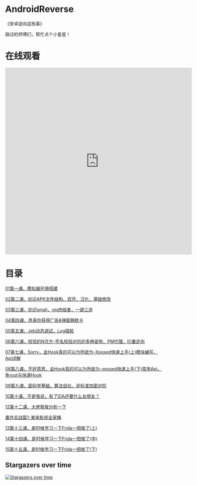 # AndroidReverse
《安卓逆向这档事》


路过的师傅们，帮忙点个小星星！
# 在线观看

<iframe height="600" width="600" src="https://www.bilibili.com/video/BV1wT411N7sV/?spm_id_from=333.788&vd_source=6dde16dc6479f00694baaf73a2225452" scrolling="no" border="0" frameborder="no" framespacing="0" allowfullscreen="true"> </iframe>

# 目录

[01第一课、模拟器环境搭建](https://github.com/ZJ595/AndroidReverse/blob/main/Article/01%E7%AC%AC%E4%B8%80%E8%AF%BE%E3%80%81%E6%A8%A1%E6%8B%9F%E5%99%A8%E7%8E%AF%E5%A2%83%E6%90%AD%E5%BB%BA.md)


[02第二课、初识APK文件结构、双开、汉化、基础修改](https://github.com/ZJ595/AndroidReverse/blob/main/Article/02%E7%AC%AC%E4%BA%8C%E8%AF%BE%E3%80%81%E5%88%9D%E8%AF%86APK%E6%96%87%E4%BB%B6%E7%BB%93%E6%9E%84%E3%80%81%E5%8F%8C%E5%BC%80%E3%80%81%E6%B1%89%E5%8C%96%E3%80%81%E5%9F%BA%E7%A1%80%E4%BF%AE%E6%94%B9.md)


[03第三课、初识smali，vip终结者，一键三连](https://github.com/ZJ595/AndroidReverse/blob/main/Article/03%E7%AC%AC%E4%B8%89%E8%AF%BE%E3%80%81%E5%88%9D%E8%AF%86smali%EF%BC%8Cvip%E7%BB%88%E7%BB%93%E8%80%85%EF%BC%8C%E4%B8%80%E9%94%AE%E4%B8%89%E8%BF%9E.md)


[04第四课、恭喜你获得广告&弹窗静默卡](https://github.com/ZJ595/AndroidReverse/blob/main/Article/04%E7%AC%AC%E5%9B%9B%E8%AF%BE%E3%80%81%E6%81%AD%E5%96%9C%E4%BD%A0%E8%8E%B7%E5%BE%97%E5%B9%BF%E5%91%8A%26%E5%BC%B9%E7%AA%97%E9%9D%99%E9%BB%98%E5%8D%A1.md)


[05第五课、Jeb动态调试，Log插桩](https://github.com/ZJ595/AndroidReverse/blob/main/Article/05%E7%AC%AC%E4%BA%94%E8%AF%BE%E3%80%81Jeb%E5%8A%A8%E6%80%81%E8%B0%83%E8%AF%95%EF%BC%8CLog%E6%8F%92%E6%A1%A9.md)


[06第六课、校验的N次方-签名校验对抗的多种姿势、PM代理、IO重定向](https://github.com/ZJ595/AndroidReverse/blob/main/Article/06%E7%AC%AC%E5%85%AD%E8%AF%BE%E3%80%81%E6%A0%A1%E9%AA%8C%E7%9A%84N%E6%AC%A1%E6%96%B9-%E7%AD%BE%E5%90%8D%E6%A0%A1%E9%AA%8C%E5%AF%B9%E6%8A%97%E7%9A%84%E5%A4%9A%E7%A7%8D%E5%A7%BF%E5%8A%BF%E3%80%81PM%E4%BB%A3%E7%90%86%E3%80%81IO%E9%87%8D%E5%AE%9A%E5%90%91.md)


[07第七课、Sorry，会Hook真的可以为所欲为-Xposed快速上手(上)模块编写，Api详解](https://github.com/ZJ595/AndroidReverse/blob/main/Article/07%E7%AC%AC%E4%B8%83%E8%AF%BE%E3%80%81Sorry%EF%BC%8C%E4%BC%9AHook%E7%9C%9F%E7%9A%84%E5%8F%AF%E4%BB%A5%E4%B8%BA%E6%89%80%E6%AC%B2%E4%B8%BA-Xposed%E5%BF%AB%E9%80%9F%E4%B8%8A%E6%89%8B(%E4%B8%8A)%E6%A8%A1%E5%9D%97%E7%BC%96%E5%86%99%EF%BC%8CApi%E8%AF%A6%E8%A7%A3.md)


[08第八课、不好意思，会Hook真的可以为所欲为-xposed快速上手(下)常用Api，免root与快速Hook](https://github.com/ZJ595/AndroidReverse/blob/main/Article/08%E7%AC%AC%E5%85%AB%E8%AF%BE%E3%80%81%E4%B8%8D%E5%A5%BD%E6%84%8F%E6%80%9D%EF%BC%8C%E4%BC%9AHook%E7%9C%9F%E7%9A%84%E5%8F%AF%E4%BB%A5%E4%B8%BA%E6%89%80%E6%AC%B2%E4%B8%BA-xposed%E5%BF%AB%E9%80%9F%E4%B8%8A%E6%89%8B(%E4%B8%8B)%E5%B8%B8%E7%94%A8Api%EF%BC%8C%E5%85%8Droot%E4%B8%8E%E5%BF%AB%E9%80%9FHook.md)


[09第九课、密码学基础、算法自吐、非标准加密对抗](https://github.com/ZJ595/AndroidReverse/blob/main/Article/09%E7%AC%AC%E4%B9%9D%E8%AF%BE%E3%80%81%E5%AF%86%E7%A0%81%E5%AD%A6%E5%9F%BA%E7%A1%80%E3%80%81%E7%AE%97%E6%B3%95%E8%87%AA%E5%90%90%E3%80%81%E9%9D%9E%E6%A0%87%E5%87%86%E5%8A%A0%E5%AF%86%E5%AF%B9%E6%8A%97.md)


[10第十课、不是我说，有了IDA还要什么女朋友？](https://github.com/ZJ595/AndroidReverse/blob/main/Article/10%E7%AC%AC%E5%8D%81%E8%AF%BE%E3%80%81%E4%B8%8D%E6%98%AF%E6%88%91%E8%AF%B4%EF%BC%8C%E6%9C%89%E4%BA%86IDA%E8%BF%98%E8%A6%81%E4%BB%80%E4%B9%88%E5%A5%B3%E6%9C%8B%E5%8F%8B%EF%BC%9F.md)


[12第十二课、大佬帮我分析一下](https://github.com/ZJ595/AndroidReverse/blob/main/Article/12%E7%AC%AC%E5%8D%81%E4%BA%8C%E8%AF%BE%E3%80%81%E5%A4%A7%E4%BD%AC%E5%B8%AE%E6%88%91%E5%88%86%E6%9E%90%E4%B8%80%E4%B8%8B.md)


[番外实战篇1-某电影视全家桶](https://github.com/ZJ595/AndroidReverse/blob/main/Article/%E7%95%AA%E5%A4%96%E5%AE%9E%E6%88%98%E7%AF%871-%E6%9F%90%E7%94%B5%E5%BD%B1%E8%A7%86%E5%85%A8%E5%AE%B6%E6%A1%B6.md)


[13第十三课、是时候学习一下Frida一把梭了(上)](https://github.com/ZJ595/AndroidReverse/blob/main/Article/13%E7%AC%AC%E5%8D%81%E4%B8%89%E8%AF%BE%E3%80%81%E6%98%AF%E6%97%B6%E5%80%99%E5%AD%A6%E4%B9%A0%E4%B8%80%E4%B8%8BFrida%E4%B8%80%E6%8A%8A%E6%A2%AD%E4%BA%86(%E4%B8%8A).md)


[14第十四课、是时候学习一下Frida一把梭了(中)](https://github.com/ZJ595/AndroidReverse/blob/main/Article/14%E7%AC%AC%E5%8D%81%E5%9B%9B%E8%AF%BE%E3%80%81%E6%98%AF%E6%97%B6%E5%80%99%E5%AD%A6%E4%B9%A0%E4%B8%80%E4%B8%8BFrida%E4%B8%80%E6%8A%8A%E6%A2%AD%E4%BA%86(%E4%B8%AD).md)


[15第十五课、是时候学习一下Frida一把梭了(下)](https://github.com/ZJ595/AndroidReverse/blob/main/Article/15%E7%AC%AC%E5%8D%81%E4%BA%94%E8%AF%BE%E3%80%81%E6%98%AF%E6%97%B6%E5%80%99%E5%AD%A6%E4%B9%A0%E4%B8%80%E4%B8%8BFrida%E4%B8%80%E6%8A%8A%E6%A2%AD%E4%BA%86(%E4%B8%8B).md)



## Stargazers over time

[![Stargazers over time](https://starchart.cc/ZJ595/AndroidReverse.svg)](https://starchart.cc/ZJ595/AndroidReverse)


